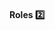 #### Roles :two:

<tip-box type="success">
  <include src="./outcomes.md" />
</tip-box>
<panel type="seamless" header=" %%- - - - - - - - - -%%">
  <include src="./index.md#main"/>
</panel>
